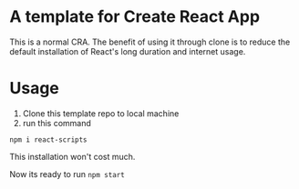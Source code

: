 # A template for Create React App

This is a normal CRA. The benefit of using it through clone is to reduce the default installation of React's long duration and internet usage. 
# Usage

1. Clone this template repo to local machine
1. run this command
```
npm i react-scripts
```
This installation won't cost much.

Now its ready to run `npm start`
